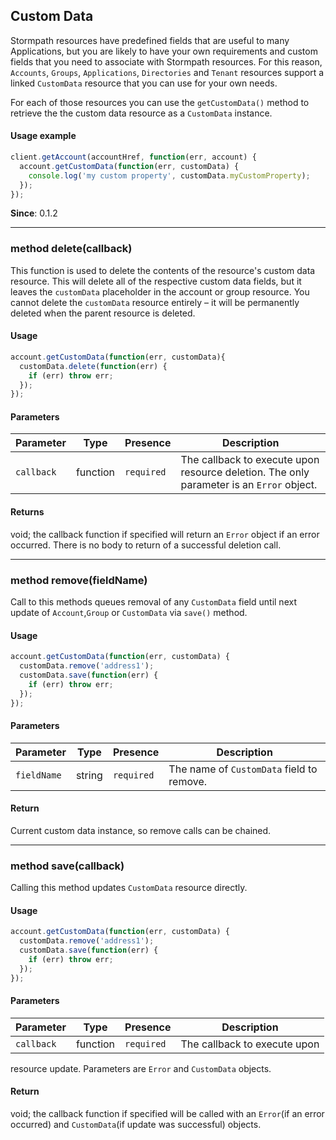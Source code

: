 ## Custom Data

Stormpath resources have predefined fields that are useful to many Applications,
but you are likely to have your own requirements and custom fields that you need
to associate with Stormpath resources. For this reason, `Accounts`, `Groups`,
`Applications`, `Directories` and `Tenant` resources support a linked `CustomData`
resource that you can use for your own needs.

For each of those resources you can use the `getCustomData()` method to retrieve the
the custom data resource as a `CustomData` instance.

#### Usage example

```javascript
client.getAccount(accountHref, function(err, account) {
  account.getCustomData(function(err, customData) {
    console.log('my custom property', customData.myCustomProperty);
  });
});
```

**Since**: 0.1.2

---

<a name="delete"></a>
### <span class="member">method</span> delete(callback)

This function is used to delete the contents of the resource's custom data resource.
 This will delete all of the respective custom data fields, but it leaves
 the `customData` placeholder in the account or group resource. You cannot delete the `customData`
 resource entirely – it will be permanently deleted when the parent resource is deleted.

#### Usage

```javascript
account.getCustomData(function(err, customData){
  customData.delete(function(err) {
    if (err) throw err;
  });
});
```


#### Parameters

| Parameter   | Type            | Presence   | Description
|-------------|---------------- |----------- | -----------
| `callback` | function | `required` | The callback to execute upon resource deletion. The only parameter is an `Error` object.

#### Returns
void; the callback function if specified will return an `Error` object if an error occurred.  There is no body to return of a successful deletion call.

---

<a name="remove"></a>
### <span class="member">method</span> remove(fieldName)

Call to this methods queues removal of any `CustomData` field until next
 update of `Account`,`Group` or `CustomData` via `save()` method.

#### Usage

```javascript
account.getCustomData(function(err, customData) {
  customData.remove('address1');
  customData.save(function(err) {
    if (err) throw err;
  });
});

```

#### Parameters

| Parameter   | Type            | Presence   | Description
|-------------|---------------- |----------- | -----------
| `fieldName` | string | `required` | The name of `CustomData` field to remove.


#### Return

Current custom data instance, so remove calls can be chained.

---

<a name="save"></a>
### <span class="member">method</span> save(callback)

Calling this method updates `CustomData` resource directly.

#### Usage

```javascript
account.getCustomData(function(err, customData) {
  customData.remove('address1');
  customData.save(function(err) {
    if (err) throw err;
  });
});
```

#### Parameters

| Parameter   | Type            | Presence   | Description
|-------------|---------------- |----------- | -----------
| `callback` | function | `required` | The callback to execute upon
 resource update. Parameters are `Error` and `CustomData` objects.


#### Return

void; the callback function if specified will be called with an
`Error`(if an error occurred) and
`CustomData`(if update was successful) objects.
